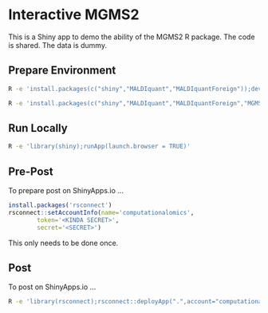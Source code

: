 #	Interactive MGMS2

This is a Shiny app to demo the ability of the MGMS2 R package.
The code is shared. The data is dummy.


##	Prepare Environment


```BASH
R -e 'install.packages(c("shiny","MALDIquant","MALDIquantForeign"));devtools::install_github("unreno/MGMS2")'
```

```BASH
R -e 'install.packages(c("shiny","MALDIquant","MALDIquantForeign","MGMS2"))'
```


##	Run Locally

```BASH
R -e 'library(shiny);runApp(launch.browser = TRUE)'
```


##	Pre-Post

To prepare post on ShinyApps.io ...

```R
install.packages('rsconnect')
rsconnect::setAccountInfo(name='computationalomics',
		token='<KINDA SECRET>',
		secret='<SECRET>')
```

This only needs to be done once.


##	Post

To post on ShinyApps.io ...

```BASH
R -e 'library(rsconnect);rsconnect::deployApp(".",account="computationalomics",appName="mgms2")'
```

